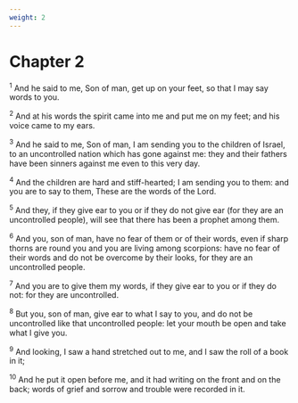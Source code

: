 ```yaml
---
weight: 2
---
```


# Chapter 2

<sup>1</sup> And he said to me, Son of man, get up on your feet, so that I may say words to you. 

<sup>2</sup> And at his words the spirit came into me and put me on my feet; and his voice came to my ears. 

<sup>3</sup> And he said to me, Son of man, I am sending you to the children of Israel, to an uncontrolled nation which has gone against me: they and their fathers have been sinners against me even to this very day. 

<sup>4</sup> And the children are hard and stiff-hearted; I am sending you to them: and you are to say to them, These are the words of the Lord. 

<sup>5</sup> And they, if they give ear to you or if they do not give ear (for they are an uncontrolled people), will see that there has been a prophet among them. 

<sup>6</sup> And you, son of man, have no fear of them or of their words, even if sharp thorns are round you and you are living among scorpions: have no fear of their words and do not be overcome by their looks, for they are an uncontrolled people. 

<sup>7</sup> And you are to give them my words, if they give ear to you or if they do not: for they are uncontrolled. 

<sup>8</sup> But you, son of man, give ear to what I say to you, and do not be uncontrolled like that uncontrolled people: let your mouth be open and take what I give you. 

<sup>9</sup> And looking, I saw a hand stretched out to me, and I saw the roll of a book in it; 

<sup>10</sup> And he put it open before me, and it had writing on the front and on the back; words of grief and sorrow and trouble were recorded in it. 


